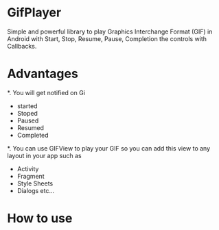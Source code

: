 # GifPlayer
Simple and powerful library to play Graphics Interchange Format (GIF) in Android with Start, Stop, Resume, Pause, Completion the controls with Callbacks.



# Advantages
*. You will get notified on Gi
 * started   
 * Stoped
 * Paused
 * Resumed
 * Completed

*. You can use GIFView to play your GIF so you can add this view to any layout in your app such as 
 * Activity
 * Fragment
 * Style Sheets
 * Dialogs
 etc...

# How to use



